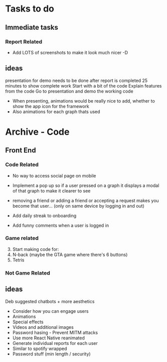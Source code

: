 # Tasks to do
## Immediate tasks
### Report Related
* Add LOTS of screenshots to make it look much nicer -D
## ideas

presentation for demo needs to be done after report is completed
25 minutes to show complete work
Start with a bit of the code
Explain features from the code
Go to presentation and demo the working code
* When presenting, animations would be really nice to add, whether to show the app icon for the framework
 * Also animations for each graph thats used


# Archive - Code
## Front End
### Code Related
* No way to access social page on mobile
* Implement a pop up so if a user pressed on a graph it displays a modal of that graph to make it clearer to see
* removing a friend or adding a friend or accepting a request makes you become that user... (only on same device by logging in and out)
* Add daily streak to onboarding

* Add funny comments when a user is logged in
### Game related

3. Start making code for:
 1. N-back (maybe the GTA game where there's 6 buttons)
 3. Tetris
### Not Game Related

## ideas
Deb suggested chatbots + more aesthetics
* Consider how you can engage users
 * Animations
 * Special effects
 * Videos and additional images
* Password hasing - Prevent MITM attacks
* Use more React Native reanimated
* Generate individual reports for each user
 * Similar to spotify wrapped
* Password stuff (min length / security)